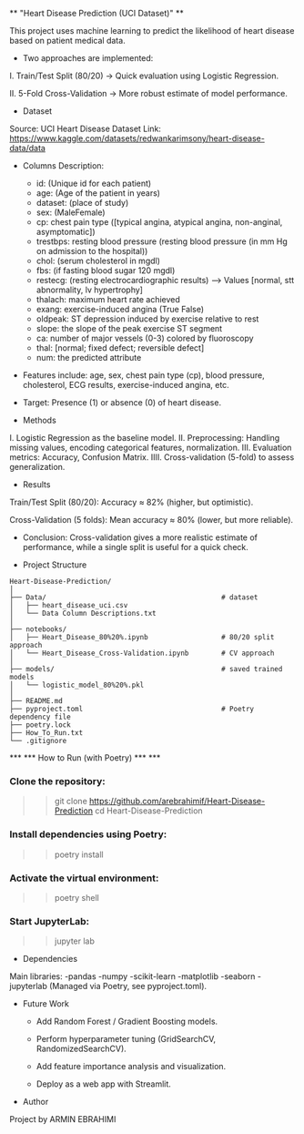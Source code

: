 ** "Heart Disease Prediction (UCI Dataset)" **

This project uses machine learning to predict the likelihood of heart disease based on patient medical data.


* Two approaches are implemented:

I. Train/Test Split (80/20) → Quick evaluation using Logistic Regression.

II. 5-Fold Cross-Validation → More robust estimate of model performance.


* Dataset

Source: UCI Heart Disease Dataset
Link: https://www.kaggle.com/datasets/redwankarimsony/heart-disease-data/data

- Columns Description:
    - id: (Unique id for each patient)
    - age: (Age of the patient in years)
    - dataset: (place of study)
    - sex: (MaleFemale)
    - cp: chest pain type ([typical angina, atypical angina, non-anginal, asymptomatic])
    - trestbps: resting blood pressure (resting blood pressure (in mm Hg on admission to the hospital))
    - chol: (serum cholesterol in mgdl)
    - fbs: (if fasting blood sugar  120 mgdl)
    - restecg: (resting electrocardiographic results) --> Values [normal, stt abnormality, lv hypertrophy]
    - thalach: maximum heart rate achieved
    - exang: exercise-induced angina (True False)
    - oldpeak: ST depression induced by exercise relative to rest
    - slope: the slope of the peak exercise ST segment
    - ca: number of major vessels (0-3) colored by fluoroscopy
    - thal: [normal; fixed defect; reversible defect]
    - num: the predicted attribute

- Features include:
    age, sex, chest pain type (cp), blood pressure, cholesterol, ECG results, exercise-induced angina, etc.

- Target: Presence (1) or absence (0) of heart disease.


* Methods

I. Logistic Regression as the baseline model.
II. Preprocessing: Handling missing values, encoding categorical features, normalization.
III. Evaluation metrics: Accuracy, Confusion Matrix.
IIII. Cross-validation (5-fold) to assess generalization.


* Results

Train/Test Split (80/20): Accuracy ≈ 82% (higher, but optimistic).

Cross-Validation (5 folds): Mean accuracy ≈ 80% (lower, but more reliable).


* Conclusion: Cross-validation gives a more realistic estimate of performance, while a single split is useful for a quick check.



* Project Structure
```
Heart-Disease-Prediction/
│
├── Data/                                           # dataset
│   ├── heart_disease_uci.csv
│   └── Data Column Descriptions.txt
│
├── notebooks/
│   ├── Heart_Disease_80%20%.ipynb                  # 80/20 split approach
│   └── Heart_Disease_Cross-Validation.ipynb        # CV approach
│
├── models/                                         # saved trained models
│   └── logistic_model_80%20%.pkl
│
├── README.md
├── pyproject.toml                                  # Poetry dependency file
├── poetry.lock
├── How_To_Run.txt
└── .gitignore
```


*** *** How to Run (with Poetry) *** ***
### Clone the repository:
>> git clone https://github.com/arebrahimif/Heart-Disease-Prediction
>> cd Heart-Disease-Prediction

### Install dependencies using Poetry:
>> poetry install

### Activate the virtual environment:
>> poetry shell

### Start JupyterLab:
>> jupyter lab



* Dependencies

Main libraries:
-pandas
-numpy
-scikit-learn
-matplotlib
-seaborn
-jupyterlab
(Managed via Poetry, see pyproject.toml).



* Future Work

    - Add Random Forest / Gradient Boosting models.

    - Perform hyperparameter tuning (GridSearchCV, RandomizedSearchCV).

    - Add feature importance analysis and visualization.

    - Deploy as a web app with Streamlit.



* Author

Project by ARMIN EBRAHIMI
